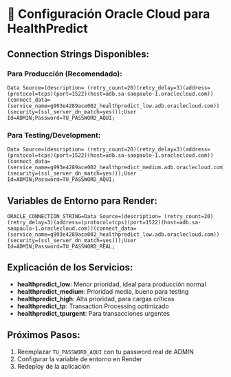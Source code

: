 # 🔗 Configuración Oracle Cloud para HealthPredict

## Connection Strings Disponibles:

### Para Producción (Recomendado):
```
Data Source=(description= (retry_count=20)(retry_delay=3)(address=(protocol=tcps)(port=1522)(host=adb.sa-saopaulo-1.oraclecloud.com))(connect_data=(service_name=g993e4289ace002_healthpredict_low.adb.oraclecloud.com))(security=(ssl_server_dn_match=yes)));User Id=ADMIN;Password=TU_PASSWORD_AQUI;
```

### Para Testing/Development:
```
Data Source=(description= (retry_count=20)(retry_delay=3)(address=(protocol=tcps)(port=1522)(host=adb.sa-saopaulo-1.oraclecloud.com))(connect_data=(service_name=g993e4289ace002_healthpredict_medium.adb.oraclecloud.com))(security=(ssl_server_dn_match=yes)));User Id=ADMIN;Password=TU_PASSWORD_AQUI;
```

## Variables de Entorno para Render:

```
ORACLE_CONNECTION_STRING=Data Source=(description= (retry_count=20)(retry_delay=3)(address=(protocol=tcps)(port=1522)(host=adb.sa-saopaulo-1.oraclecloud.com))(connect_data=(service_name=g993e4289ace002_healthpredict_low.adb.oraclecloud.com))(security=(ssl_server_dn_match=yes)));User Id=ADMIN;Password=TU_PASSWORD_REAL;
```

## Explicación de los Servicios:

- **healthpredict_low**: Menor prioridad, ideal para producción normal
- **healthpredict_medium**: Prioridad media, bueno para testing
- **healthpredict_high**: Alta prioridad, para cargas críticas
- **healthpredict_tp**: Transaction Processing optimizado
- **healthpredict_tpurgent**: Para transacciones urgentes

## Próximos Pasos:

1. Reemplazar `TU_PASSWORD_AQUI` con tu password real de ADMIN
2. Configurar la variable de entorno en Render
3. Redeploy de la aplicación 